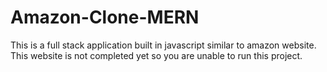 # Amazon-Clone-MERN
This is a full stack application built in javascript similar to amazon website. This website is not completed yet so you are unable to run this project.
